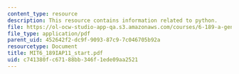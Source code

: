 ```yaml
---
content_type: resource
description: This resource contains information related to python.
file: https://ol-ocw-studio-app-qa.s3.amazonaws.com/courses/6-189-a-gentle-introduction-to-programming-using-python-january-iap-2011/c741380fc67188bb346f1ede09aa2521_MIT6_189IAP11_start.pdf
file_type: application/pdf
parent_uid: 452642f2-dc9f-9093-87c9-7c046705b92a
resourcetype: Document
title: MIT6_189IAP11_start.pdf
uid: c741380f-c671-88bb-346f-1ede09aa2521
---
```

